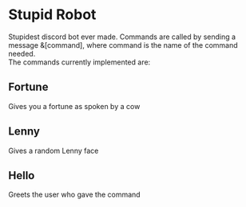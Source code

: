 # Stupid Robot
Stupidest discord bot ever made. Commands are called by sending a message &\[command], where command is the name of the command needed.  
The commands currently implemented are:

## Fortune
Gives you a fortune as spoken by a cow

## Lenny
Gives a random Lenny face

## Hello
Greets the user who gave the command